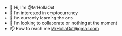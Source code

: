 - 👋 Hi, I’m @MrHollaOut
- 👀 I’m interested in cryptocurrency 
- 🌱 I’m currently learning the arts
- 💞️ I’m looking to collaborate on nothing at the moment
- 📫 How to reach me MrHollaOut@gmail.com 

<!---
MrHollaOut/MrHollaOut is a ✨ special ✨ repository because its `README.md` (this file) appears on your GitHub profile.
You can click the Preview link to take a look at your changes.
--->
